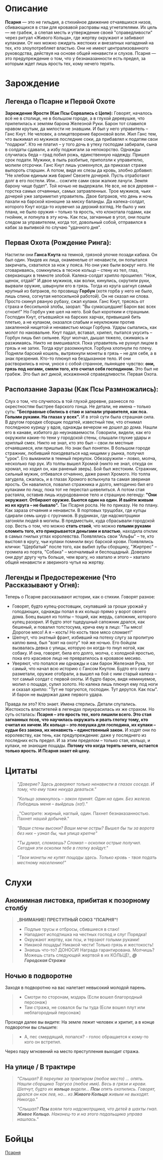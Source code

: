 # Описание
**Псарня** — это не гильдия, а стихийное движение отчаявшихся низов, сбивающихся в стаи для кровавой расправы над угнетателями. Их цель — не грабеж, а слепая месть и утверждение своей "справедливости" через ритуал «Живого Кольца», где жертву окружают и забивают кулаками. От них можно ожидать жестоких и внезапных нападений на тех, кто злоупотребляет властью. Они не имеют централизованного руководства, действуя на основе общей ненависти и слухов. Псарня — это предупреждение о том, что у безнаказанности есть предел, за которым ждет лишь ярость тех, кому нечего терять.
# Зарождение
## **Легенда о Псарне и Первой Охоте**
**Зарождение Ярости (Как Псы Сорвались с Цепи):**
Говорят, началось всё не в столице, не в большом городе, а в глухой деревушке, что прилепилась к землям барона Железной Руки. Барон тот славился нравом крутым, да милости не знавшим. И был у него управитель – Ганс Кнут. Не человек, а олицетворение бароновой воли. Жил Ганс тем, что выжимал из мужиков последние соки, да прибавлял к податям свои "подарки". Кто не платил – у того дочь в утеху господам забирали, сына в солдаты сдавали, а избу поджигали за непокорство.
Однажды случилась беда – град побил рожь, единственную надежду. Пришел срок подати. Мужики, в пыль разбитые, приползли к управителю, молили отсрочки. Ганс Кнут лишь усмехнулся, да приказал страже выпороть старшин. А потом, видя их слезы да кровь, злобно добавил: "Не хлебом единым жив барин! Свезете дочерей. Пусть отработают долг в его постели. Или... сожгите сами свои жалкие лачуги. Земля барону чище будет".
Той ночью не выдержали. Не все, не вся деревня – горстка самых отчаянных, самых затравленных. Трое мужиков, чьих дочерей уже заприметил управитель. Двое батраков, что день и ночь пахали на барской конюшне за миску баланды. Да калека-солдат, которого Кнут когда-то изувечил за дерзкий взгляд. Не было у них плана, не было оружия – только та ярость, что клокотала годами, как гнойник, и лопнула в эту ночь. Как псы, загнанные в угол, они пошли следом за управителем, когда тот, довольный собой, отправился в кабак за выпивкой по случаю "удачного дня".

## **Первая Охота (Рождение Ринга):**
Настигли они **Ганса Кнута** на темной, грязной улочке позади кабака. Он был один. Увидев их лица, окаменелые от ненависти, он попытался закричать, схватился за нож у пояса. Но они уже были вокруг него. Не сговариваясь, сомкнулись в тесное кольцо – стену из тел, глаз, сверкающих в темноте злобой. Калека-солдат хрипло прошипел: "Нож, щенок, отдай!" И двое мужиков, как волки, кинулись, скрутили руки, вырвали оружие, швырнули его в грязь.
Тогда из круга шагнул самый крупный из батраков, по прозвищу **Горбун** (хотя горба у него не было, лишь спина, согнутая непосильной работой). Он не сказал ни слова. Просто скинул рваную рубаху, сжал кулаки. Ганс Кнут, трясясь от страха и бессильной злобы, заорал: "Вы сумасшедшие! Барон вас всех сгноит!" Но Горбун уже шел на него.
Бой был коротким и страшным. Господин Кнут, отъевшийся на барских харчах, привыкший бить плетью, а не кулаком, оказался слабым и неуклюжим против закаленной нищетой и ненавистью мощи Горбуна. Удары сыпались, как молот по наковальне. Кнут падал, вставал, хрипел, пытался укусить – Горбун лишь бил сильнее. Круг молчал, дышал тяжело, сжимаясь и разжимаясь. Никто не вмешивался. Пока управитель не рухнул лицом в грязь и не затих.
Тогда круг разомкнулся. Горбуна хлопнули по плечу. Подняли барский кошель, вытряхнули монеты в грязь – не для себя, а в знак презрения. Кто-то плюнул на бездыханное тело. И они растворились в ночи, унося с собой странное, пьянящее чувство: **они, грязь под ногами, смяли того, кто считал себя господином.** Это был не грабеж. Это был акт дикой, искаженной справедливости. Первая Охота.

## **Расползание Заразы (Как Псы Размножались):**
Слух о том, что случилось в той глухой деревне, разнесся по окрестностям быстрее барского гонца. Не детали, не имена – только суть: **"Бесправные сбились в стаю и загнали управителя, как пса. Голыми руками. На глазах у всех".** И в этой сути была страшная сила.
В другом городке сборщик податей, известный тем, что отнимал последнюю курицу у вдов, однажды вечером не дошел до дома. Нашли его в канаве, избитого до неузнаваемости. Говорили, видели, как его окружили какие-то тени у городской стены, слышали глухие удары и хриплый смех. Никто не знал, кто это был – свои ли местные отчаявшиеся, или пришлые. Но знак был понятен.
В большом городе стражник, любивший поиздеваться над нищими у рынка, получил "урок". Его выманили в темный переулок. Обезоружили – ловко, молча, несколько пар рук. Из толпы вышел Хромой (никто не знал, откуда он хромал, но ходил он, как раненый зверь). Бой был жестоким. Стражник, сильный мужик, отбивался отчаянно, даже ранил Хромого. Но толпа загудела, сжалась, и в глазах Хромого вспыхнула та самая звериная ярость. Он навалился, повалил стражника и долго, методично бил его кулаками по лицу, пока тот не перестал шевелиться. А потом стая растаяла, оставив лишь изуродованное тело и страшную легенду: **"Они окружают. Отбирают оружие. Бьются один на один. И выйти живым из их круга – не бывало".**
Так Псарня росла. Не по приказу. Не по плану. Как зараза отчаяния и ненависти. В портовых трущобах, где купцы сдирали семь шкур с грузчиков. В рудниках, где надсмотрщики загоняли людей в могилы. В предместьях, куда сбрасывали городской сор. Весть о том, что можно **стать стаей**, что можно **голыми руками сломить того, кто прикрывается деньгами и властью**, находила отклик в самых гнилых углах королевства. Появлялись свои "Альфы" – те, кто выстоял в кругу, чьи кулаки помнили вкус барской крови. Появлялись клички: "Щербатый" после того, как выбил зубы сборщику, "Жиртрес" – громила из порта, "Собака" – молчаливый и беспощадный. Доверяли они друг другу чуть больше, чем врагу, но хватало и этого – хватало общей ненависти и звериного чутья на жертву.

## **Легенды и Предостережение (Что Рассказывают у Огня):**
Теперь о Псарне рассказывают истории, как о стихии. Говорят разное:
*   Говорят, будто купец-ростовщик, скупавший за гроши урожай у голодающих, однажды попал в их кольцо прямо у ворот своего дома. Боец вышел из толпы – тощий, как жердь, сапожник, которого купец разорил. И будто этот тщедушный сапожник дрался, как бешеный, и повалил толстосума, крича ему в лицо: "Ты мясо! Дорогое мясо! А я – кость! Но кость твое мясо сломает!"
*   Шепчут, что знатный франт, избивший на потеху слугу за пролитую каплю вина, был "взят на охоту" той же ночью. Его бойцом вызвалась девка с улицы, которую он когда-то пнул ногой, как собаку. И она, говорят, била его долго, молча, с холодной яростью, пока его красивое лицо не превратилось в кровавое месиво.
*   Уверяют, что попался им однажды и сам барон Железная Рука, тот самый, что начал всю историю с Гансом Кнутом. Будто его свиту разметали, оружие отобрали, а вышел на бой с ним старый калека – тот самый солдат с первой охоты. И будто барон, видя неминуемое, молил о пощаде, сулил золото. Но калека лишь плюнул ему под ноги и сказал хрипло: "Тут не торгуются, господин. Тут дерутся. Как псы". И барон не выдержал даже первого удара.

Правда ли это? Кто знает. Имена стерлись. Детали спутались. Жестокость властителей в легендах приукрасилась их же страхом. Но суть осталась: **Псарня – это ярость тех, кого лишили всего. Это стая загнанных псов, что научилась окружать и рвать глотку тому, кто считал их ничем. Их кольцо – это ловушка для господина, их кулаки – судьи без закона, их ненависть – единственный закон.** И ходят они по королевству, как тень, как предупреждение: даже у последнего из последних есть предел. И за этим пределом – только стая, кольцо, и кулаки, не знающие пощады. **Потому что когда терять нечего, остается только ярость. И Псарня знает ей цену.**

# Цитаты
>_"Доверие? Здесь доверяют только ненависти в глазах соседа. И тому, что ему тоже некуда деваться."_

>_"Кольцо замкнулось – закон принят. Один на один. Без железа. Победишь меня – выйдешь (ха!)."_

> _"Смотрите: жирный, наглый, один. Пахнет безнаказанностью. Пахнет _нашей_ добычей."

> _"Ваши стены высоки? Ваши мечи остры? Вышел бы ты за ворота без них – узнал бы, чья улица крепче"_

> _"Ты думал, сломаешь? Сломал – осколки острые получил. Сегодня эти осколки тебе в глотку войдут."_

> _"Твои монеты не купят пощады здесь. Только кровь - твоя подать местному населению!"_

# Слухи
## Анонимная листовка, прибитая к позорному столбу
> _**ВНИМАНИЕ! ПРЕСТУПНЫЙ СОЮЗ "ПСАРНЯ"!**
> - Подлые трусы и отбросы, сбившиеся в стаю!
> - Нападают исподтишка на честных господ и слуг Порядка!
> - Окружают жертву, как псы, и терзают голыми руками!
> - Никакой пощады! Никакой чести! Только грязь и жестокость!
> - Знаешь что-то? ДОНОСИ! Награда гарантирована. Молчишь? Можешь стать следующей жертвой в их КОЛЬЦЕ!_
>										_**@ Городская Стража**_

## Ночью в подворотне
Заходя в подворотню на вас налетает невысокий молодой парень.

> - Смотри по сторонам, мздарь (Если вошел благородный персонаж)
> - Там стража, не совался бы ты туда (Если вошел плут или неблагородный персонаж)

Проходя далее вы видите: На земле лежит человек и хрипит, а в конце подворотни вы слышите:
> - А, пес смердящий, попался? - голос обращается к кому-то кого он встретил.

Через пару мгновений на место преступления выходит стража.

## На улице / В трактире
> _"Слышал? В переулке за трактиром (любое место) ... опять. Нашли сборщика Торгуса (любое имя). Весь в грязи и крови. Шепчут, будто их **кольцо** видели... **Псы** опять охотились. Говорят, дрался он как лев, но... из **Живого Кольца** живым не выходят. Никогда."_
>
> _"Слышал? **Псы** взяли того надсмотрщика, что детей в шахты гнал. **Живое Кольцо.** Наконец-то и на этого падальщика управа нашлась."_
# Бойцы
[Псарня](Бестиарий/Гуманоиды/Псарня.md)
